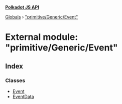 **[Polkadot JS API](../README.md)**

[Globals](../globals.md) › ["primitive/Generic/Event"](_primitive_generic_event_.md)

# External module: "primitive/Generic/Event"

## Index

### Classes

* [Event](../classes/_primitive_generic_event_.event.md)
* [EventData](../classes/_primitive_generic_event_.eventdata.md)
